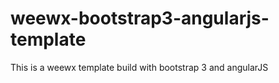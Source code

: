 # weewx-bootstrap3-angularjs-template
This is a weewx template build with bootstrap 3 and angularJS
